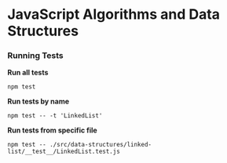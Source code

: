 # JavaScript Algorithms and Data Structures

### Running Tests

**Run all tests**
```
npm test
```

**Run tests by name**
```
npm test -- -t 'LinkedList'
```

**Run tests from specific file**
```
npm test -- ./src/data-structures/linked-list/__test__/LinkedList.test.js
```
